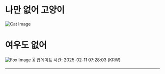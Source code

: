 
# 나만 없어 고양이

![Cat Image](https://cdn2.thecatapi.com/images/tp0nHtyze.jpg)

# 여우도 없어
![Fox Image](https://randomfox.ca/images/62.jpg)
⏳ 업데이트 시간: 2025-02-11 07:28:03 (KRW)

---
